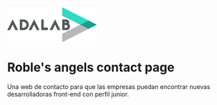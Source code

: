 ![Adalab](_src/assets/images/logo-adalab-80px.png)

# Roble's angels contact page

Una web de contacto para que las empresas puedan encontrar nuevas desarrolladoras front-end con perfil junior.
